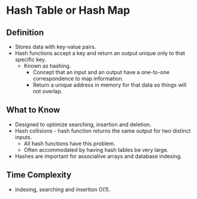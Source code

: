 # Hash Table or Hash Map

## Definition
- Stores data with key-value pairs.
- Hash functions accept a key and return an output unique only to that specific key.
    - Known as hashing.
        - Concept that an input and an output have a one-to-one correspondence to map information.
        - Return a unique address in memory for that data so things will not overlap.

## What to Know
- Designed to optimize searching, insertion and deletion.
- Hash collisions - hash function returns the same output for two distinct inputs.
    - All hash functions have this problem.
    - Often accommodated by having hash tables be very large.
- Hashes are important for associative arrays and database indexing.

## Time Complexity
- Indexing, searching and insertion O(1).